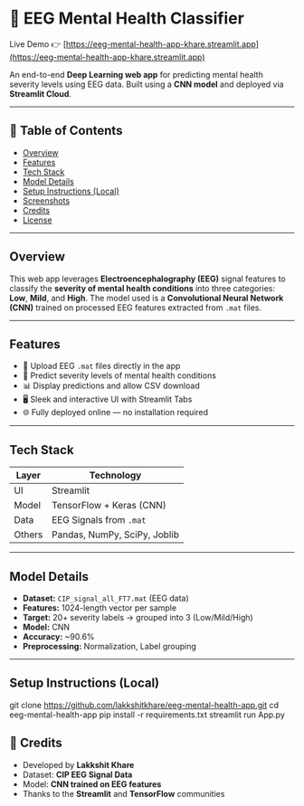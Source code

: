 # 🧠 EEG Mental Health Classifier

Live Demo 👉 [https://eeg-mental-health-app-khare.streamlit.app](https://eeg-mental-health-app-khare.streamlit.app)

An end-to-end **Deep Learning web app** for predicting mental health severity levels using EEG data. Built using a **CNN model** and deployed via **Streamlit Cloud**.

---

## 📌 Table of Contents
- [Overview](#overview)
- [Features](#features)
- [Tech Stack](#tech-stack)
- [Model Details](#model-details)
- [Setup Instructions (Local)](#setup-instructions-local)
- [Screenshots](#screenshots)
- [Credits](#credits)
- [License](#license)

---

## Overview

This web app leverages **Electroencephalography (EEG)** signal features to classify the **severity of mental health conditions** into three categories: **Low**, **Mild**, and **High**. The model used is a **Convolutional Neural Network (CNN)** trained on processed EEG features extracted from `.mat` files.

---

## Features

- 📂 Upload EEG `.mat` files directly in the app  
- 🧠 Predict severity levels of mental health conditions  
- 📊 Display predictions and allow CSV download  
- 🖥 Sleek and interactive UI with Streamlit Tabs  
- 🌐 Fully deployed online — no installation required

---

## Tech Stack

| Layer      | Technology               |
|------------|---------------------------|
| UI         | Streamlit                |
| Model      | TensorFlow + Keras (CNN) |
| Data       | EEG Signals from `.mat`  |
| Others     | Pandas, NumPy, SciPy, Joblib |

---

## Model Details

- **Dataset:** `CIP_signal_all_FT7.mat` (EEG data)
- **Features:** 1024-length vector per sample
- **Target:** 20+ severity labels → grouped into 3 (Low/Mild/High)
- **Model:** CNN
- **Accuracy:** ~90.6%
- **Preprocessing:** Normalization, Label grouping

---

## Setup Instructions (Local)

git clone https://github.com/lakkshitkhare/eeg-mental-health-app.git
cd eeg-mental-health-app
pip install -r requirements.txt
streamlit run App.py

## 🙌 Credits
- Developed by **Lakkshit Khare**
- Dataset: **CIP EEG Signal Data**
- Model: **CNN trained on EEG features**
- Thanks to the **Streamlit** and **TensorFlow** communities
